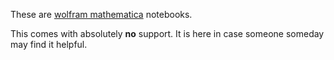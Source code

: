 These are [wolfram mathematica](https://www.wolfram.com/mathematica/) notebooks.

This comes with absolutely **no** support. It is here in case someone someday may find it helpful.
